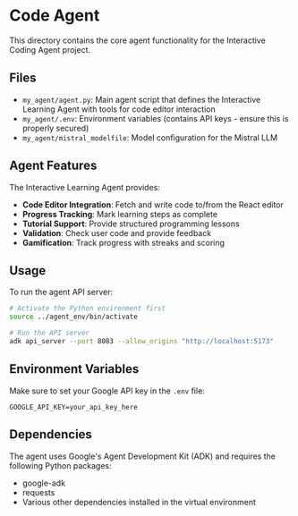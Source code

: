 # Code Agent

This directory contains the core agent functionality for the Interactive Coding Agent project.

## Files

- `my_agent/agent.py`: Main agent script that defines the Interactive Learning Agent with tools for code editor interaction
- `my_agent/.env`: Environment variables (contains API keys - ensure this is properly secured)
- `my_agent/mistral_modelfile`: Model configuration for the Mistral LLM

## Agent Features

The Interactive Learning Agent provides:

- **Code Editor Integration**: Fetch and write code to/from the React editor
- **Progress Tracking**: Mark learning steps as complete
- **Tutorial Support**: Provide structured programming lessons
- **Validation**: Check user code and provide feedback
- **Gamification**: Track progress with streaks and scoring

## Usage

To run the agent API server:

```bash
# Activate the Python environment first
source ../agent_env/bin/activate

# Run the API server
adk api_server --port 8083 --allow_origins "http://localhost:5173"
```

## Environment Variables

Make sure to set your Google API key in the `.env` file:

```
GOOGLE_API_KEY=your_api_key_here
```

## Dependencies

The agent uses Google's Agent Development Kit (ADK) and requires the following Python packages:
- google-adk
- requests
- Various other dependencies installed in the virtual environment
